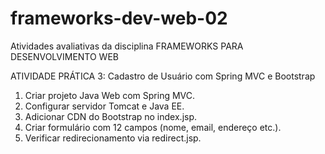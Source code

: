 # frameworks-dev-web-02
Atividades avaliativas da disciplina FRAMEWORKS PARA DESENVOLVIMENTO WEB

ATIVIDADE PRÁTICA 3: Cadastro de Usuário com Spring MVC e Bootstrap
1.	Criar projeto Java Web com Spring MVC.
2.	Configurar servidor Tomcat e Java EE.
3.	Adicionar CDN do Bootstrap no index.jsp.
4.	Criar formulário com 12 campos (nome, email, endereço etc.).
5.	Verificar redirecionamento via redirect.jsp.
